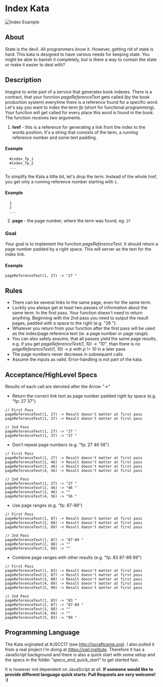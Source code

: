 # Index Kata

![Index Example][index_example]

## About

State is the devil. All programmers know it. However, getting rid of state is hard. This kata is designed to have various needs for keeping state. You might be able to banish it completely, but is there a way to contain the state or make it easier to deal with?

## Description
Imagine to write part of a service that generates book indexes. There is a contract, that your function *pageReferenceText* gets called (by the book production system) everytime there is a reference found for a specific word. Let's say you want to index the term *fp* (short for functional programming). Your function will get called for every place this word is found in the book. The function receives two arguments.

1. **href** - this is a reference for generating a link from the index to the words position. It's a string that consists of the term, a running reference number and some text padding.

#### Example

```
  #index_fp_1
  #index_fp_2
  ...
```

To simplify the Kata a little bit, let's drop the term. Instead of the whole href, you get only a running reference number starting with ```1```.
 
#### Example

```
  1
  2
  ...
```


2. **page** - the page number, where the term was found, eg. ```27```


### Goal
Your goal is to implement the function *pageReferenceText*. It should return a page number padded by a right space. This will server as the text for the index link.

#### Example
```
pageReferenceText(1, 27) -> "27 "
```

## Rules

* There can be several links to the same page, even for the same term. 
* Luckily you always get at least two passes of information about the same term. In the first pass. Your function doesn't need to return anything. Beginning with the 2nd pass you need to output the result pages, padded with a space to the right (e.g. "26 ").
* Whatever you return from your function after the first pass will be used as the index/page reference text (ie. a page number or page range).
* You can also safely assume, that all passes yield the same page results, 
  e.g. if you get *pageReferenceText(1, 10) -> "10"*, than there is no  *pageReferenceText(1, 10) -> p* with *p != 10* in a later pass
* The page numbers never decrease in subsequent calls.
* Assume the inputs as valid. Error-handling is not part of the kata.


## Acceptance/HighLevel Specs

Results of each call are denoted after the Arrow "->"

* Return the correct link text as page number padded right by space (e.g. "fp: 27 37") 
```
// First Pass
pageReferenceText(1, 27) -> Result doesn't matter at first pass
pageReferenceText(1, 37) -> Result doesn't matter at first pass

// 2nd Pass
pageReferenceText(1, 27) -> "27 "
pageReferenceText(1, 37) -> "37 "
```

* Don't repeat page numbers (e.g. "fp: 27 46 56") 
```
// First Pass
pageReferenceText(1, 27) -> Result doesn't matter at first pass
pageReferenceText(2, 46) -> Result doesn't matter at first pass
pageReferenceText(3, 46) -> Result doesn't matter at first pass
pageReferenceText(4, 56) -> Result doesn't matter at first pass

// 2nd Pass
pageReferenceText(1, 27) -> "27 "
pageReferenceText(2, 46) -> "46 "
pageReferenceText(3, 46) -> ""
pageReferenceText(4, 56) -> "56 "
```

* Use page ranges (e.g. "fp: 87-89") 
```
// First Pass
pageReferenceText(1, 87) -> Result doesn't matter at first pass
pageReferenceText(2, 88) -> Result doesn't matter at first pass
pageReferenceText(3, 89) -> Result doesn't matter at first pass

// 2nd Pass
pageReferenceText(1, 87) -> "87-89 "
pageReferenceText(2, 88) -> ""
pageReferenceText(3, 89) -> ""

```

* Combine page ranges with other results  (e.g. "fp: 83 87-89 99") 
```
// First Pass
pageReferenceText(1, 83) -> Result doesn't matter at first pass
pageReferenceText(2, 87) -> Result doesn't matter at first pass
pageReferenceText(3, 88) -> Result doesn't matter at first pass
pageReferenceText(4, 89) -> Result doesn't matter at first pass
pageReferenceText(5, 99) -> Result doesn't matter at first pass

// 2nd Pass
pageReferenceText(1, 83) -> "83 "
pageReferenceText(2, 87) -> "87-89 "
pageReferenceText(3, 88) -> ""
pageReferenceText(4, 89) -> ""
pageReferenceText(5, 83) -> "99 "

```

## Programming Language

The Kata orginated at #JSCC17 (see http://jscraftcamp.org). I also pulled it from a real project I'm doing at https://owl.institute. Therefore it has a JavaScript background and there is also a quick start with some setup and the specs in the folder *"specs_and_quick_start"* to get started fast. 

It is however not dependent on JavaScript at all. **If someone would like to provide different language quick starts: Pull Requests are very welcome! :)**


[index_example]: ./img/index.png

